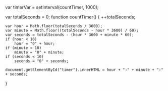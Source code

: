 var timerVar = setInterval(countTimer, 1000);

var totalSeconds = 0;
function countTimer() {
    ++totalSeconds;
    
    var hour = Math.floor(totalSeconds / 3600);
    var minute = Math.floor((totalSeconds - hour * 3600) / 60);
    var seconds = totalSeconds - (hour * 3600 + minute * 60);
    if (hour < 10)
        hour = "0" + hour;
    if (minute < 10)
        minute = "0" + minute;
    if (seconds < 10)
        seconds = "0" + seconds;

    document.getElementById("timer").innerHTML = hour + ":" + minute + ":" + seconds;
}
